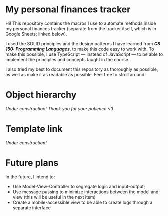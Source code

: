 My personal finances tracker
===

Hi! This repository contains the macros I use to automate methods inside my personal finances tracker
(separate from the tracker itself, which is in Google Sheets; linked below).

I used the SOLID principles and the design patterns I have learned from ***CS 150: Programming Languages***, to make this code easy to work with.
To make this possible, I use TypeScript &mdash; instead of JavaScript &mdash; to be able to implement the principles and concepts taught in the course.

I also tried my best to document this repository as thoroughly as possible, as well as make it as readable as possible.
Feel free to stroll around!

Object hierarchy
===

*Under construction! Thank you for your patience <3*

Template link
===

*Under construction!*

Future plans
===

In the future, I intend to:
- Use Model-View-Controller to segregate logic and input-output;
- Use message passing to minimize interactions between the model and view (this will be useful in the next item)
- Create a mobile-accessible view to be able to create logs through a separate interface